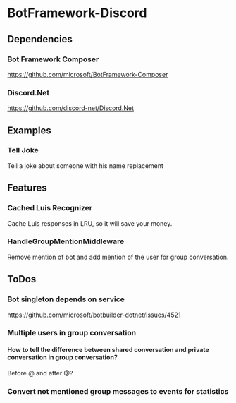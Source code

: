# BotFramework-Discord

## Dependencies

### Bot Framework Composer

https://github.com/microsoft/BotFramework-Composer

### Discord.Net

https://github.com/discord-net/Discord.Net

## Examples

### Tell Joke

Tell a joke about someone with his name replacement

## Features

### Cached Luis Recognizer

Cache Luis responses in LRU, so it will save your money.

### HandleGroupMentionMiddleware

Remove mention of bot and add mention of the user for group conversation.

## ToDos

### Bot singleton depends on service

https://github.com/microsoft/botbuilder-dotnet/issues/4521

### Multiple users in group conversation

#### How to tell the difference between shared conversation and private conversation in group conversation?

Before @ and after @?

### Convert not mentioned group messages to events for statistics
